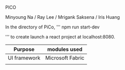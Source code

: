PICO

Minyoung Na  / Ray Lee / Mrigank Saksena / Iris Huang

In the directory of PiCo, 
'''
npm run start-dev

'''
to create launch a react project at localhost:8080.

|  Purpose | modules used  |
|---|---|
|UI framework   | Microsoft Fabric  | 
|   |   |  